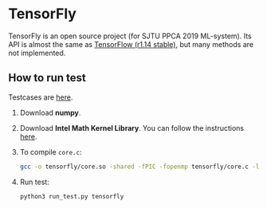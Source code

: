 # TensorFly

TensorFly is an open source project (for SJTU  PPCA 2019 ML-system). Its API is almost the same as [TensorFlow (r1.14 stable)](<https://tensorflow.google.cn/versions/r1.14/api_docs/python/tf>), but many methods are not implemented.

## How to run test

Testcases are [here](<https://github.com/dizhenhuoshan/ML-System-2019-Testcase>).

1. Download **numpy**.

2. Download **Intel Math Kernel Library**. You can follow the instructions [here](<https://blog.csdn.net/chenjun15/article/details/75041932/>).

3. To compile `core.c`:

   ```bash
   gcc -o tensorfly/core.so -shared -fPIC -fopenmp tensorfly/core.c -lmkl_rt -O4 -funroll-loops
   ```

4. Run test:

   ```bash
   python3 run_test.py tensorfly
   ```


